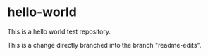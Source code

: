 # hello-world
This is a hello world test repository.

This is a change directly branched into the branch "readme-edits".
